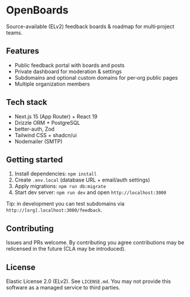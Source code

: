 # OpenBoards

Source-available (ELv2) feedback boards & roadmap for multi‑project teams.

## Features

- Public feedback portal with boards and posts
- Private dashboard for moderation & settings
- Subdomains and optional custom domains for per‑org public pages
- Multiple organization members

## Tech stack

- Next.js 15 (App Router) + React 19
- Drizzle ORM + PostgreSQL
- better-auth, Zod
- Tailwind CSS + shadcn/ui
- Nodemailer (SMTP)

## Getting started

1. Install dependencies: `npm install`
2. Create `.env.local` (database URL + email/auth settings)
3. Apply migrations: `npm run db:migrate`
4. Start dev server: `npm run dev` and open `http://localhost:3000`

Tip: in development you can test subdomains via `http://[org].localhost:3000/feedback`.

## Contributing

Issues and PRs welcome. By contributing you agree contributions may be relicensed in the future (CLA may be introduced).

## License

Elastic License 2.0 (ELv2). See `LICENSE.md`. You may not provide this software as a managed service to third parties.
